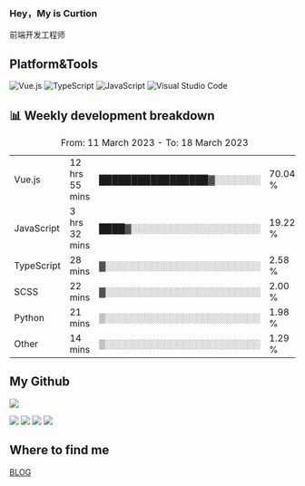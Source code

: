 ### Hey，My is Curtion
前端开发工程师
## Platform&Tools

![Vue.js](https://img.shields.io/badge/-Vue.js-4FC08D?style=flat-square&logo=Vue.js&logoColor=white)
![TypeScript](https://img.shields.io/badge/-TypeScript-007ACC?style=flat-square&logo=typescript&logoColor=white)
![JavaScript](https://img.shields.io/badge/-JavaScript-F7DF1E?style=flat-square&logo=javascript&logoColor=black)
![Visual Studio Code](https://img.shields.io/badge/-VSCode-007ACC?style=flat-square&logo=Visual-Studio-Code&logoColor=white)

## 📊 Weekly development breakdown

<!--START_SECTION:waka-->

<table><caption>From: 11 March 2023 - To: 18 March 2023</caption><tr><td>Vue.js</td><td>12 hrs 55 mins</td><td>█████████████████▓░░░░░░░</td><td>70.04 %</td></tr><tr><td>JavaScript</td><td>3 hrs 32 mins</td><td>████▓░░░░░░░░░░░░░░░░░░░░</td><td>19.22 %</td></tr><tr><td>TypeScript</td><td>28 mins</td><td>▓░░░░░░░░░░░░░░░░░░░░░░░░</td><td>2.58 %</td></tr><tr><td>SCSS</td><td>22 mins</td><td>▓░░░░░░░░░░░░░░░░░░░░░░░░</td><td>2.00 %</td></tr><tr><td>Python</td><td>21 mins</td><td>▒░░░░░░░░░░░░░░░░░░░░░░░░</td><td>1.98 %</td></tr><tr><td>Other</td><td>14 mins</td><td>▒░░░░░░░░░░░░░░░░░░░░░░░░</td><td>1.29 %</td></tr></table>

<!--END_SECTION:waka-->

## My Github

![](http://github-profile-summary-cards.vercel.app/api/cards/profile-details?username=curtion&theme=nord_bright)

![](http://github-profile-summary-cards.vercel.app/api/cards/stats?username=curtion&theme=nord_bright)
![](http://github-profile-summary-cards.vercel.app/api/cards/productive-time?username=curtion&theme=nord_bright&utcOffset=8)
![](http://github-profile-summary-cards.vercel.app/api/cards/repos-per-language?username=curtion&theme=nord_bright)
![](http://github-profile-summary-cards.vercel.app/api/cards/most-commit-language?username=curtion&theme=nord_bright)

## Where to find me

[BLOG](https://blog.3gxk.net)
